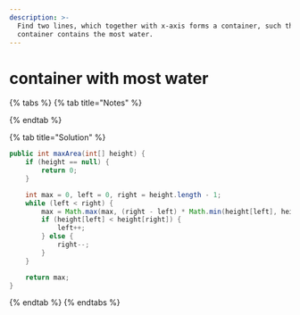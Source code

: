 ```yaml
---
description: >-
  Find two lines, which together with x-axis forms a container, such that the
  container contains the most water.
---
```


# container with most water

{% tabs %}
{% tab title="Notes" %}

{% endtab %}

{% tab title="Solution" %}
```java
public int maxArea(int[] height) {
    if (height == null) {
        return 0;
    }

    int max = 0, left = 0, right = height.length - 1;
    while (left < right) {
        max = Math.max(max, (right - left) * Math.min(height[left], height[right]));
        if (height[left] < height[right]) {
            left++;
        } else {
            right--;
        }
    }

    return max;
}
```
{% endtab %}
{% endtabs %}

